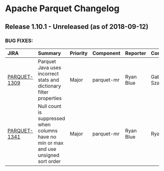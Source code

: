 
<!---
# Licensed to the Apache Software Foundation (ASF) under one
# or more contributor license agreements.  See the NOTICE file
# distributed with this work for additional information
# regarding copyright ownership.  The ASF licenses this file
# to you under the Apache License, Version 2.0 (the
# "License"); you may not use this file except in compliance
# with the License.  You may obtain a copy of the License at
#
#     http://www.apache.org/licenses/LICENSE-2.0
#
# Unless required by applicable law or agreed to in writing, software
# distributed under the License is distributed on an "AS IS" BASIS,
# WITHOUT WARRANTIES OR CONDITIONS OF ANY KIND, either express or implied.
# See the License for the specific language governing permissions and
# limitations under the License.
-->
# Apache Parquet Changelog

## Release 1.10.1 - Unreleased (as of 2018-09-12)



### BUG FIXES:

| JIRA | Summary | Priority | Component | Reporter | Contributor |
|:---- |:---- | :--- |:---- |:---- |:---- |
| [PARQUET-1309](https://issues.apache.org/jira/browse/PARQUET-1309) | Parquet Java uses incorrect stats and dictionary filter properties |  Major | parquet-mr | Ryan Blue | Gabor Szadovszky |
| [PARQUET-1341](https://issues.apache.org/jira/browse/PARQUET-1341) | Null count is suppressed when columns have no min or max and use unsigned sort order |  Major | parquet-mr | Ryan Blue | Ryan Blue |


